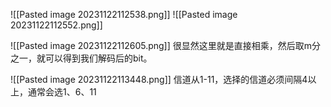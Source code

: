![[Pasted image 20231122112538.png]]
![[Pasted image 20231122112552.png]]

![[Pasted image 20231122112605.png]]
很显然这里就是直接相乘，然后取m分之一，就可以得到我们解码后的bit。

![[Pasted image 20231122113448.png]]
信道从1-11，选择的信道必须间隔4以上，通常会选1、6、11
